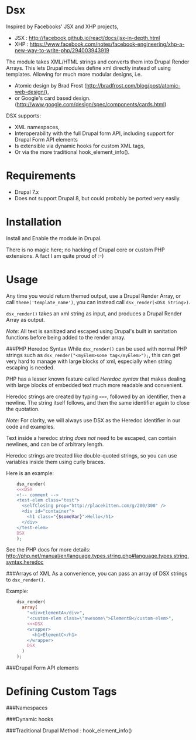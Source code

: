 Dsx
===

Inspired by Facebooks' JSX and XHP projects,
 - JSX : http://facebook.github.io/react/docs/jsx-in-depth.html
 - XHP : https://www.facebook.com/notes/facebook-engineering/xhp-a-new-way-to-write-php/294003943919

The module takes XML/HTML strings and converts them into Drupal Render Arrays.
This lets Drupal modules define xml directly instead of using templates.
Allowing for much more modular designs, i.e.
 - Atomic design by Brad Frost (http://bradfrost.com/blog/post/atomic-web-design/),
 - or Google's card based design. (http://www.google.com/design/spec/components/cards.html)

DSX supports:
 - XML namespaces,
 - Interoperability with the full Drupal form API, including support for Drupal Form API elements
 - Is extensible via dynamic hooks for custom XML tags,
 - Or via the more traditional hook_element_info().

Requirements
============
 - Drupal 7.x
 - Does not support Drupal 8, but could probably be ported very easily.

Installation
==============
Install and Enable the module in Drupal.

There is no magic here; no hacking of Drupal core or custom PHP extensions. A fact I am quite proud of :-)

Usage
======
Any time you would return themed output,
use a Drupal Render Array,
or call `theme('template_name')`,
you can instead call `dsx_render(<DSX String>)`.

`dsx_render()` takes an xml string as input, and produces a Drupal Render Array as output.

*Note:* All text is sanitized and escaped using Drupal's built in sanitation functions before being added to the render array.

###PHP Heredoc Syntax
While `dsx_render()` can be used with normal PHP strings such as `dsx_render("<myElem>some tag</myElem>");`,
this can get very hard to manage with large blocks of xml, especially when string escaping is needed.

PHP has a lesser known feature called *Heredoc syntax* that makes dealing with large blocks of embedded text much more readable and convenient.

Heredoc strings are created by typing `<<<`, followed by an identifier, then a newline. The string itself follows, and then the same identifier again to close the quotation.

*Note:* For clarity, we will always use DSX as the Heredoc identifier in our code and examples.

Text inside a heredoc string *does not* need to be escaped, can contain newlines, and can be of arbitrary length.

Heredoc strings are treated like double-quoted strings, so you can use variables inside them using curly braces.

Here is an example:

```PHP
    dsx_render(
    <<<DSX
    <!-- comment -->
    <test-elem class="test">
      <selfClosing prop="http://placekitten.com/g/200/300" />
      <div id="container">
        <h1 class="{$someVar}">Hello</h1>
      </div>
    </test-elem>
    DSX
    );
```

See the PHP docs for more details: http://php.net/manual/en/language.types.string.php#language.types.string.syntax.heredoc

###Arrays of XML
As a convenience, you can pass an array of DSX strings to `dsx_render()`.

Example:
```PHP
    dsx_render(
      array(
        "<div>ElementA</div>",
        "<custom-elem class=\"awesome\">ElementB</custom-elem>",
        <<<DSX
        <wrapper>
          <h1>ElementC</h1>
        </wrapper>
        DSX
      )
    );
```

###Drupal Form API elements


Defining Custom Tags
====================

###Namespaces


###Dynamic hooks


###Traditional Drupal Method : hook_element_info()
